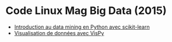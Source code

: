 # Code Linux Mag Big Data (2015)

* [Introduction au data mining en Python avec scikit-learn](http://nbviewer.ipython.org/github/rossant/linuxmag-bigdata/blob/master/sklearn.ipynb)
* [Visualisation de données avec VisPy](http://nbviewer.ipython.org/github/rossant/linuxmag-bigdata/blob/master/vispy.ipynb)

